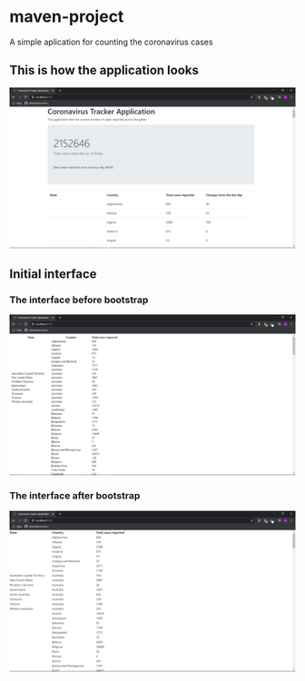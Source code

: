 # maven-project
A simple aplication for counting the coronavirus cases


## This is how the application looks
![This is how the application looks](https://github.com/raduceaca1234/maven-project/blob/master/finalInterface.png)


## Initial interface

### The interface before bootstrap
![The interface before bootstrap](https://github.com/raduceaca1234/maven-project/blob/master/programInterface.png)


### The interface after bootstrap
![The interface after bootstrap](https://github.com/raduceaca1234/maven-project/blob/master/Untitled.png)
